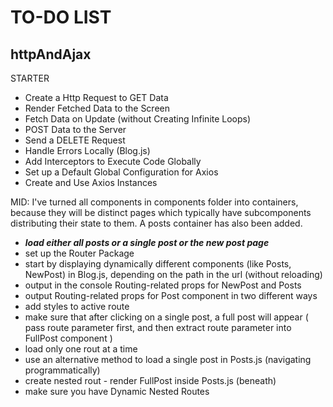 # TO-DO LIST

## httpAndAjax

STARTER
 
- Create a Http Request to GET Data
- Render Fetched Data to the Screen
- Fetch Data on Update (without Creating Infinite Loops)
- POST Data to the Server
- Send a DELETE Request
- Handle Errors Locally (Blog.js)
- Add Interceptors to Execute Code Globally
- Set up a Default Global Configuration for Axios
- Create and Use Axios Instances

MID: 
I've turned all components in components folder into containers, because they will be distinct pages 
which typically have subcomponents distributing their state to them.
A posts container has also been added.

- ***load either all posts or a single post or the new post page***
- set up the Router Package
- start by displaying dynamically different components (like Posts, NewPost)
  in Blog.js, depending on the path in the url (without reloading)
- output in the console Routing-related props for NewPost and Posts
- output Routing-related props for Post component in two different ways
- add styles to active route
- make sure that after clicking on a single post, a full post will appear
  ( pass route parameter first, and then extract route parameter into FullPost component )
- load only one rout at a time
- use an alternative method to load a single post in Posts.js (navigating programmatically)
- create nested rout - render FullPost inside Posts.js (beneath)
- make sure you have Dynamic Nested Routes